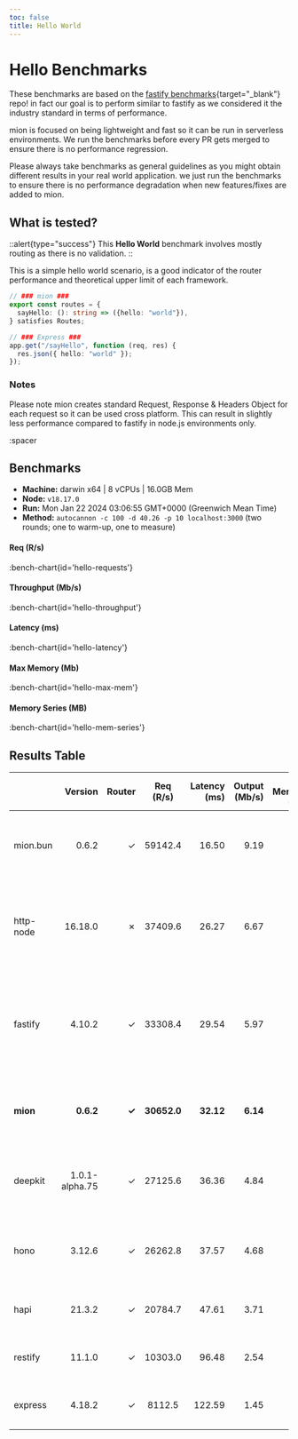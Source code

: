 ```yaml
---
toc: false
title: Hello World
---
```


# Hello Benchmarks

These benchmarks are based on the [fastify benchmarks](https://github.com/fastify/benchmarks){target="_blank"} repo! in fact our goal is to perform similar to fastify as we considered it the industry standard in terms of performance.

mion is focused on being lightweight and fast so it can be run in serverless environments. We run the benchmarks before every PR gets merged to ensure there is no performance regression.

Please always take benchmarks as general guidelines as you might obtain different results in your real world application. we just run the benchmarks to ensure there is no performance degradation when new features/fixes are added to mion.


## What is tested?

::alert{type="success"}
This **Hello World** benchmark involves mostly routing as there is no validation.
::

This is a simple hello world scenario, is a good indicator of the router performance and theoretical upper limit of each framework.

```ts
// ### mion ###
export const routes = {
  sayHello: (): string => ({hello: "world"}),
} satisfies Routes;

// ### Express ###
app.get("/sayHello", function (req, res) {
  res.json({ hello: "world" });
});
```

### Notes


Please note mion creates standard Request, Response & Headers Object for each request so it can be used cross platform. This can result in slightly less performance compared to fastify in node.js environments only.  

:spacer

## Benchmarks

* __Machine:__ darwin x64 | 8 vCPUs | 16.0GB Mem
* __Node:__ `v18.17.0`
* __Run:__ Mon Jan 22 2024 03:06:55 GMT+0000 (Greenwich Mean Time)
* __Method:__ `autocannon -c 100 -d 40.26 -p 10 localhost:3000` (two rounds; one to warm-up, one to measure)

#### Req (R/s) 

:bench-chart{id='hello-requests'}

#### Throughput (Mb/s) 

:bench-chart{id='hello-throughput'}

#### Latency (ms) 

:bench-chart{id='hello-latency'}

#### Max Memory (Mb) 

:bench-chart{id='hello-max-mem'}

#### Memory Series (MB) 

:bench-chart{id='hello-mem-series'}


## Results Table

|           | Version        | Router | Req (R/s)   | Latency (ms) | Output (Mb/s) | Max Memory (Mb) | Max Cpu (%) | Validation | Description                                                                                 |
| :--       | --:            | --:    | :-:         | --:          | --:           | --:             | --:         | :-:        | :--                                                                                         |
| mion.bun  | 0.6.2          | ✓      | 59142.4     | 16.50        | 9.19          | 82              | 112         | ✓          | mion using bun, automatic validation and serialization                                      |
| http-node | 16.18.0        | ✗      | 37409.6     | 26.27        | 6.67          | 89              | 120         | ✗          | bare node http server, should be the theoretical upper limit in node.js performance         |
| fastify   | 4.10.2         | ✓      | 33308.4     | 29.54        | 5.97          | 95              | 119         | -          | Validation using schemas and ajv. schemas are generated manually or using third party tools |
| **mion**  | **0.6.2**      | **✓**  | **30652.0** | **32.12**    | **6.14**      | **98**          | **120**     | **✓**      | **Automatic validation and serialization out of the box**                                   |
| deepkit   | 1.0.1-alpha.75 | ✓      | 27125.6     | 36.36        | 4.84          | 175             | 120         | ✓          | Automatic validation and serialization out of the box                                       |
| hono      | 3.12.6         | ✓      | 26262.8     | 37.57        | 4.68          | 98              | 118         | ✗          | hono node server, manual validation or third party tools                                    |
| hapi      | 21.3.2         | ✓      | 20784.7     | 47.61        | 3.71          | 106             | 127         | ✗          | validation using joi or third party tools                                                   |
| restify   | 11.1.0         | ✓      | 10303.0     | 96.48        | 2.54          | 167             | 145         | ✗          | manual validation or third party tools                                                      |
| express   | 4.18.2         | ✓      | 8112.5      | 122.59       | 1.45          | 135             | 125         | ✗          | manual validation or third party tools                                                      |
